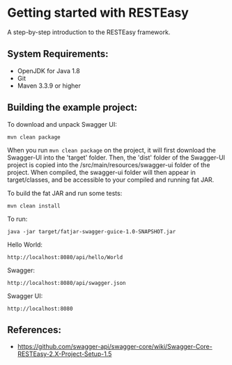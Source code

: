 Getting started with RESTEasy
=============================
A step-by-step introduction to the RESTEasy framework.

System Requirements:
--------------------
- OpenJDK for Java 1.8
- Git
- Maven 3.3.9 or higher

Building the example project:
-----------------------------

To download and unpack Swagger UI:

    mvn clean package

When you run `mvn clean package` on the project, it will first download the Swagger-UI into the 'target' folder. 
Then, the 'dist' folder of the Swagger-UI project is copied into the /src/main/resources/swagger-ui folder of the project. 
When compiled, the swagger-ui folder will then appear in target/classes, and be accessible to your compiled and running fat JAR.

To build the fat JAR and run some tests:

    mvn clean install

To run:

    java -jar target/fatjar-swagger-guice-1.0-SNAPSHOT.jar

Hello World:

    http://localhost:8080/api/hello/World

Swagger:

    http://localhost:8080/api/swagger.json

Swagger UI:

    http://localhost:8080

References:
-----------

- https://github.com/swagger-api/swagger-core/wiki/Swagger-Core-RESTEasy-2.X-Project-Setup-1.5
